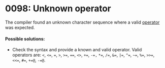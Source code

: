 # 0098: Unknown operator

The compiler found an unknown character sequence where a valid [operator](../../language/instructions/expressions.md) was expected.

#### Possible solutions:

* Check the syntax and provide a known and valid operator. Valid operators are: `<`, `<=`, `=`, `>`, `>=`, `==`, `<>`, `+=`, `-=,` `*=`, `/=`, `&=`, `|=`, `^=`, `~=`, `%=`, `>>=`, `<<=`, `#=`, `+=@`, `-=@`.
